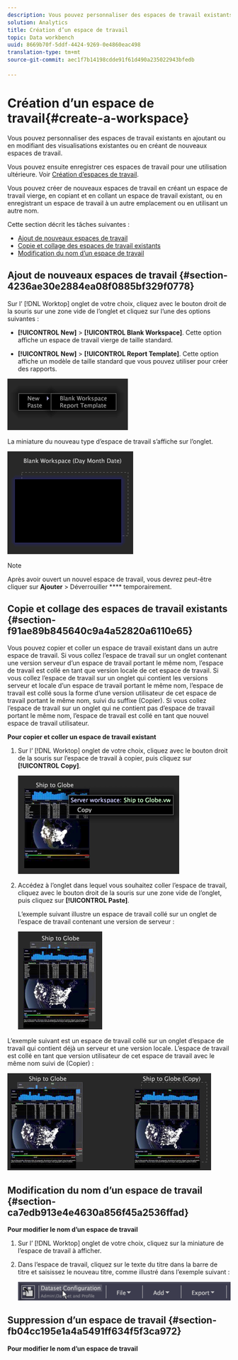 ```yaml
---
description: Vous pouvez personnaliser des espaces de travail existants en ajoutant ou en modifiant des visualisations existantes ou en créant de nouveaux espaces de travail.
solution: Analytics
title: Création d’un espace de travail
topic: Data workbench
uuid: 8669b70f-5ddf-4424-9269-0e4860eac498
translation-type: tm+mt
source-git-commit: aec1f7b14198cdde91f61d490a235022943bfedb

---
```



# Création d’un espace de travail{#create-a-workspace}

Vous pouvez personnaliser des espaces de travail existants en ajoutant ou en modifiant des visualisations existantes ou en créant de nouveaux espaces de travail.

Vous pouvez ensuite enregistrer ces espaces de travail pour une utilisation ultérieure. Voir [Création d’espaces de travail](../../../home/c-get-started/c-work-worksp/c-create-worksp.md#concept-d8bc99d7739e4eaeab2a02b022394a31).

Vous pouvez créer de nouveaux espaces de travail en créant un espace de travail vierge, en copiant et en collant un espace de travail existant, ou en enregistrant un espace de travail à un autre emplacement ou en utilisant un autre nom.

Cette section décrit les tâches suivantes :

* [Ajout de nouveaux espaces de travail](../../../home/c-get-started/c-work-worksp/c-create-worksp.md#section-4236ae30e2884ea08f0885bf329f0778)
* [Copie et collage des espaces de travail existants](../../../home/c-get-started/c-work-worksp/c-create-worksp.md#section-f91ae89b845640c9a4a52820a6110e65)
* [Modification du nom d’un espace de travail](../../../home/c-get-started/c-work-worksp/c-create-worksp.md#section-ca7edb913e4e4630a856f45a2536ffad)

## Ajout de nouveaux espaces de travail {#section-4236ae30e2884ea08f0885bf329f0778}

Sur l’ [!DNL Worktop] onglet de votre choix, cliquez avec le bouton droit de la souris sur une zone vide de l’onglet et cliquez sur l’une des options suivantes :

* **[!UICONTROL New]** > **[!UICONTROL Blank Workspace]**. Cette option affiche un espace de travail vierge de taille standard.

* **[!UICONTROL New]** > **[!UICONTROL Report Template]**. Cette option affiche un modèle de taille standard que vous pouvez utiliser pour créer des rapports.

![](assets/mnu_workspaceManager.png)

La miniature du nouveau type d’espace de travail s’affiche sur l’onglet.

![](assets/mnu_workspaceManager_Newwksp.png)

>[!NOTE]
>
>Après avoir ouvert un nouvel espace de travail, vous devrez peut-être cliquer sur **Ajouter** > Déverrouiller **** temporairement.

## Copie et collage des espaces de travail existants {#section-f91ae89b845640c9a4a52820a6110e65}

Vous pouvez copier et coller un espace de travail existant dans un autre espace de travail. Si vous collez l’espace de travail sur un onglet contenant une version serveur d’un espace de travail portant le même nom, l’espace de travail est collé en tant que version locale de cet espace de travail. Si vous collez l’espace de travail sur un onglet qui contient les versions serveur et locale d’un espace de travail portant le même nom, l’espace de travail est collé sous la forme d’une version utilisateur de cet espace de travail portant le même nom, suivi du suffixe (Copier). Si vous collez l’espace de travail sur un onglet qui ne contient pas d’espace de travail portant le même nom, l’espace de travail est collé en tant que nouvel espace de travail utilisateur.

**Pour copier et coller un espace de travail existant**

1. Sur l’ [!DNL Worktop] onglet de votre choix, cliquez avec le bouton droit de la souris sur l’espace de travail à copier, puis cliquez sur **[!UICONTROL Copy]**.

   ![](assets/mnu_workspaceManager_Copywksp.png)

1. Accédez à l’onglet dans lequel vous souhaitez coller l’espace de travail, cliquez avec le bouton droit de la souris sur une zone vide de l’onglet, puis cliquez sur **[!UICONTROL Paste]**.

   L’exemple suivant illustre un espace de travail collé sur un onglet de l’espace de travail contenant une version de serveur :

   ![](assets/mnu_workspaceManager_Copywksp_PasteSameNameServerWks.png)

L’exemple suivant est un espace de travail collé sur un onglet d’espace de travail qui contient déjà un serveur et une version locale. L’espace de travail est collé en tant que version utilisateur de cet espace de travail avec le même nom suivi de (Copier) :

![](assets/mnu_workspaceManager_Copywksp_PasteSameNameLocalWks.png)

## Modification du nom d’un espace de travail {#section-ca7edb913e4e4630a856f45a2536ffad}

**Pour modifier le nom d’un espace de travail**

1. Sur l’ [!DNL Worktop] onglet de votre choix, cliquez sur la miniature de l’espace de travail à afficher.
1. Dans l’espace de travail, cliquez sur le texte du titre dans la barre de titre et saisissez le nouveau titre, comme illustré dans l’exemple suivant :

   ![](assets/wsp_changeTitle.png)

## Suppression d’un espace de travail {#section-fb04cc195e1a4a5491ff634f5f3ca972}

**Pour modifier le nom d’un espace de travail**
